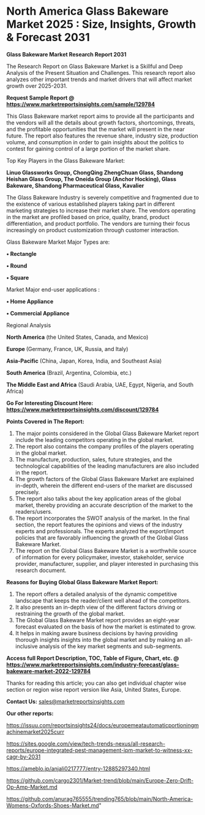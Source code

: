 # North America Glass Bakeware Market 2025 : Size, Insights, Growth & Forecast 2031

<strong>Glass Bakeware Market Research Report 2031</strong>

The Research Report on Glass Bakeware Market is a Skillful and Deep Analysis of the Present Situation and Challenges. This research report also analyzes other important trends and market drivers that will affect market growth over 2025-2031.

<strong>Request Sample Report @ <a href=https://www.marketreportsinsights.com/sample/129784>https://www.marketreportsinsights.com/sample/129784</a></strong>

This Glass Bakeware market report aims to provide all the participants and the vendors will all the details about growth factors, shortcomings, threats, and the profitable opportunities that the market will present in the near future. The report also features the revenue share, industry size, production volume, and consumption in order to gain insights about the politics to contest for gaining control of a large portion of the market share.

Top Key Players in the Glass Bakeware Market:

<strong>Linuo Glassworks Group, ChongQing ZhengChuan Glass, Shandong Heishan Glass Group, The Oneida Group (Anchor Hocking), Glass Bakeware, Shandong Pharmaceutical Glass, Kavalier</strong>

The Glass Bakeware Industry is severely competitive and fragmented due to the existence of various established players taking part in different marketing strategies to increase their market share. The vendors operating in the market are profiled based on price, quality, brand, product differentiation, and product portfolio. The vendors are turning their focus increasingly on product customization through customer interaction.

Glass Bakeware Market Major Types are:

<strong>• Rectangle

• Round

• Square</strong>

Market Major end-user applications :

<strong>• Home Appliance

• Commercial Appliance</strong>

Regional Analysis

</u><strong><b>North America</b></strong> (the United States, Canada, and Mexico)

<strong><b>Europe </b></strong>(Germany, France, UK, Russia, and Italy)

<strong><b>Asia-Pacific</b></strong> (China, Japan, Korea, India, and Southeast Asia)

<strong><b>South America</b></strong> (Brazil, Argentina, Colombia, etc.)

<strong><b>The Middle East and Africa</b></strong> (Saudi Arabia, UAE, Egypt, Nigeria, and South Africa)

<strong>Go For Interesting Discount Here: <a href=https://www.marketreportsinsights.com/discount/129784>https://www.marketreportsinsights.com/discount/129784</a></strong>

<strong>Points Covered in The Report:</strong>
<ol>
  <li>The major points considered in the Global Glass Bakeware Market report include the leading competitors operating in the global market.</li>
  <li>The report also contains the company profiles of the players operating in the global market.</li>
  <li>The manufacture, production, sales, future strategies, and the technological capabilities of the leading manufacturers are also included in the report.</li>
  <li>The growth factors of the Global Glass Bakeware Market are explained in-depth, wherein the different end-users of the market are discussed precisely.</li>
  <li>The report also talks about the key application areas of the global market, thereby providing an accurate description of the market to the readers/users.</li>
  <li>The report incorporates the SWOT analysis of the market. In the final section, the report features the opinions and views of the industry experts and professionals. The experts analyzed the export/import policies that are favorably influencing the growth of the Global Glass Bakeware Market.</li>
  <li>The report on the Global Glass Bakeware Market is a worthwhile source of information for every policymaker, investor, stakeholder, service provider, manufacturer, supplier, and player interested in purchasing this research document.</li>
</ol>
<strong>Reasons for Buying Global Glass Bakeware Market Report:</strong>

<ol>
  <li>The report offers a detailed analysis of the dynamic competitive landscape that keeps the reader/client well ahead of the competitors.</li>
  <li>It also presents an in-depth view of the different factors driving or restraining the growth of the global market.</li>
  <li>The Global Glass Bakeware Market report provides an eight-year forecast evaluated on the basis of how the market is estimated to grow.</li>
  <li>It helps in making aware business decisions by having providing thorough insights insights into the global market and by making an all-inclusive analysis of the key market segments and sub-segments.</li>
</ol>
<strong>Access full Report Description, TOC, Table of Figure, Chart, etc. @ <a href=https://www.marketreportsinsights.com/industry-forecast/glass-bakeware-market-2022-129784>https://www.marketreportsinsights.com/industry-forecast/glass-bakeware-market-2022-129784</a></strong>


Thanks for reading this article; you can also get individual chapter wise section or region wise report version like Asia, United States, Europe.

<strong>Contact Us:</strong>
sales@marketreportsinsights.com

<strong>Our other reports:</strong>

<a href=https://issuu.com/reportsinsights24/docs/europemeatautomaticportioningmachinemarket2025curr>https://issuu.com/reportsinsights24/docs/europemeatautomaticportioningmachinemarket2025curr</a>

<a href=https://sites.google.com/view/tech-trends-nexus/all-research-reports/europe-integrated-pest-management-ipm-market-to-witness-xx-cagr-by-2031>https://sites.google.com/view/tech-trends-nexus/all-research-reports/europe-integrated-pest-management-ipm-market-to-witness-xx-cagr-by-2031</a>

<a href=https://ameblo.jp/anjali0217777/entry-12885297340.html>https://ameblo.jp/anjali0217777/entry-12885297340.html</a>

<a href=https://github.com/cargo2301/Market-trend/blob/main/Europe-Zero-Drift-Op-Amp-Market.md>https://github.com/cargo2301/Market-trend/blob/main/Europe-Zero-Drift-Op-Amp-Market.md</a>

<a href=https://github.com/anurag765555/trending765/blob/main/North-America-Womens-Oxfords-Shoes-Market.md>https://github.com/anurag765555/trending765/blob/main/North-America-Womens-Oxfords-Shoes-Market.md</a>"
